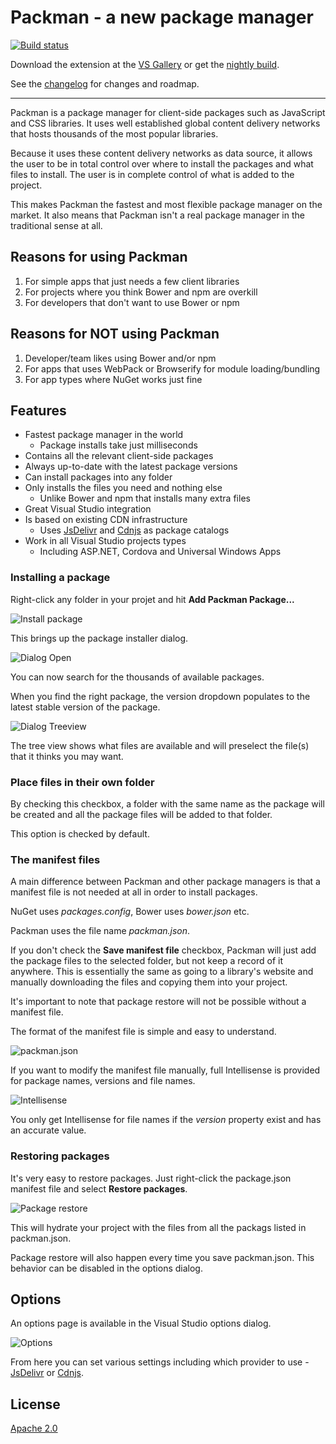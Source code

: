 # Packman - a new package manager

[![Build status](https://ci.appveyor.com/api/projects/status/o2oc8nlxf6lqr787?svg=true)](https://ci.appveyor.com/project/madskristensen/packman)

Download the extension at the
[VS Gallery](https://visualstudiogallery.msdn.microsoft.com/4cd5e0e0-2c38-426b-9f43-1d3688cc8be1)
or get the
[nightly build](http://vsixgallery.com/extension/ce753d0f-f511-4b2b-93de-5cc50145dca6/).

See the
[changelog](CHANGELOG.md)
for changes and roadmap.

---------------------------------------------------

Packman is a package manager for client-side packages
such as JavaScript and CSS libraries. It uses well
established global content delivery networks that hosts
thousands of the most popular libraries.

Because it uses these content delivery networks as
data source, it allows the user to be in total control
over where to install the packages and what files
to install. The user is in complete control of what 
is added to the project.

This makes Packman the fastest and most flexible package
manager on the market. It also means that Packman isn't
a real package manager in the traditional sense at all.

## Reasons for using Packman
1. For simple apps that just needs a few client libraries
2. For projects where you think Bower and npm are overkill
3. For developers that don't want to use Bower or npm

## Reasons for NOT using Packman
1. Developer/team likes using Bower and/or npm
2. For apps that uses WebPack or Browserify for module loading/bundling
3. For app types where NuGet works just fine

## Features

- Fastest package manager in the world
  - Package installs take just milliseconds
- Contains all the relevant client-side packages
- Always up-to-date with the latest package versions
- Can install packages into any folder
- Only installs the files you need and nothing else
  - Unlike Bower and npm that installs many extra files
- Great Visual Studio integration
- Is based on existing CDN infrastructure
  - Uses [JsDelivr](http://www.jsdelivr.com/) and [Cdnjs](https://cdnjs.com/) as package catalogs
- Work in all Visual Studio projects types
  - Including ASP.NET, Cordova and Universal Windows Apps

### Installing a package
Right-click any folder in your projet and hit
**Add Packman Package...**

![Install package](art/context-menu-install.png)

This brings up the package installer dialog.

![Dialog Open](art/dialog-open.png)

You can now search for the thousands of available
packages. 

When you find the right package, the
version dropdown populates to the latest stable version
of the package.

![Dialog Treeview](art/dialog-treeview.png)

The tree view shows what files are available and will
preselect the file(s) that it thinks you may want.

### Place files in their own folder
By checking this checkbox, a folder with the same
name as the package will be created and all the package
files will be added to that folder.

This option is checked by default.

### The manifest files
A main difference between Packman and other package
managers is that a manifest file is not needed at all
in order to install packages.

NuGet uses _packages.config_, Bower uses _bower.json_ etc.

Packman uses the file name _packman.json_.

If you don't check the **Save manifest file** checkbox,
Packman will just add the package files to the selected
folder, but not keep a record of it anywhere. This is
essentially the same as going to a library's website
and manually downloading the files and copying them into
your project.

It's important to note that package restore will not be
possible without a manifest file.

The format of the manifest file is simple and easy to
understand.

![packman.json](art/package-manifest.png)

If you want to modify the manifest file manually, full
Intellisense is provided for package names, versions
and file names.

![Intellisense](art/manifest-intellisense.png)

You only get Intellisense for file names if the _version_
property exist and has an accurate value.

### Restoring packages
It's very easy to restore packages. Just right-click the
package.json manifest file and select
**Restore packages**.

![Package restore](art/context-menu-restore.png)

This will hydrate your project with the files from all
the packags listed in packman.json.

Package restore will also happen every time you save
packman.json. This behavior can be disabled in the
options dialog.

## Options
An options page is available in the Visual Studio 
options dialog.

![Options](art/options.png)

From here you can set various settings including which
provider to use - 
[JsDelivr](http://www.jsdelivr.com/)
or
[Cdnjs](https://cdnjs.com/).

## License
[Apache 2.0](LICENSE)